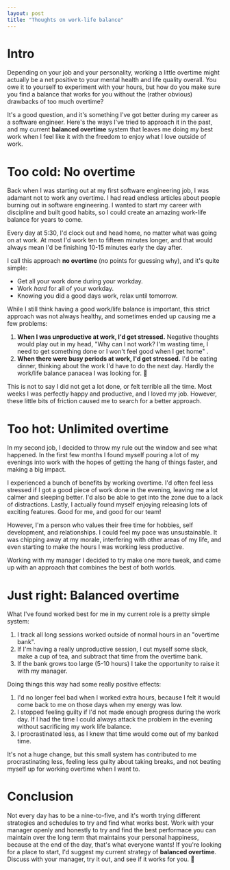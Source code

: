 ```yaml
---
layout: post
title: "Thoughts on work-life balance"
---
```


# Intro

Depending on your job and your personality, working a little overtime might actually be a net positive to your mental health and life quality overall. You owe it to yourself to experiment with your hours, but how do you make sure you find a balance that works for you without the (rather obvious) drawbacks of too much overtime?

It's a good question, and it's something I've got better during my career as a software engineer. Here's the ways I've tried to approach it in the past, and my current **balanced overtime** system that leaves me doing my best work when I feel like it with the freedom to enjoy what I love outside of work.

# Too cold: No overtime

Back when I was starting out at my first software engineering job, I was adamant not to work any overtime. I had read endless articles about people burning out in software engineering. I wanted to start my career with discipline and built good habits, so I could create an amazing work-life balance for years to come.

Every day at 5:30, I'd clock out and head home, no matter what was going on at work. At most I'd work ten to fifteen minutes longer, and that would always mean I'd be finishing 10-15 minutes early the day after.

I call this approach **no overtime** (no points for guessing why), and it's quite simple:
- Get all your work done during your workday.
- Work _hard_ for all of your workday.
- Knowing you did a good days work, relax until tomorrow.

While I still think having a good work/life balance is important, this strict approach was not always healthy, and sometimes ended up causing me a few problems:
1. **When I was unproductive at work, I'd get stressed.** Negative thoughts would play out in my head, "Why can I not work? I'm wasting time, I need to get something done or I won't feel good when I get home" .
 2. **When there were busy periods at work, I'd get stressed.**  I'd be eating dinner, thinking about the work I'd have to do the next day. Hardly the work/life balance panacea I was looking for. 🤦

This is not to say I did not get a lot done, or felt terrible all the time. Most weeks I was perfectly happy and productive, and I loved my job. However, these little bits of friction caused me to search for a better approach.

# Too hot: Unlimited overtime

In my second job, I decided to throw my rule out the window and see what happened. In the first few months I found myself pouring a lot of my evenings into work with the hopes of getting the hang of things faster, and making a big impact.

I experienced a bunch of benefits by working overtime. I'd often feel less stressed if I got a good piece of work done in the evening, leaving me a lot calmer and sleeping better. I'd also be able to get into the zone due to a lack of distractions. Lastly, I actually found myself enjoying releasing lots of exciting features. Good for me, and good for our team!

However, I'm a person who values their free time for hobbies, self development, and relationships. I could feel my pace was unsustainable. It was chipping away at my morale, interfering with other areas of my life, and even starting to make the hours I was working less productive.

Working with my manager I decided to try make one more tweak, and came up with an approach that combines the best of both worlds.

# Just right: Balanced overtime

What I've found worked best for me in my current role is a pretty simple system:
1. I track all long sessions worked outside of normal hours in an "overtime bank".
2. If I'm having a really unproductive session, I cut myself some slack, make a cup of tea, and subtract that time from the overtime bank.
3. If the bank grows too large (5-10 hours) I take the opportunity to raise it with my manager.

Doing things this way had some really positive effects:

 1. I'd no longer feel bad when I worked extra hours, because I felt it would come back to me on those days when my energy was low.
 2. I stopped feeling guilty if I'd not made enough progress during the work day. If I had the time I could always attack the problem in the evening without sacrificing my work life balance.
 3. I procrastinated less, as I knew that time would come out of my banked time.

It's not a huge change, but this small system has contributed to me procrastinating less, feeling less guilty about taking breaks, and not beating myself up for working overtime when I want to.

# Conclusion

Not every day has to be a nine-to-five, and it's worth trying different strategies and schedules to try and find what works best. Work with your manager openly and honestly to try and find the best performace you can maintain over the long term that maintains your personal happiness, because at the end of the day, that's what everyone wants! If you're looking for a place to start, I'd suggest my current strategy of **balanced overtime**. Discuss with your manager, try it out, and see if it works for you. 🙂